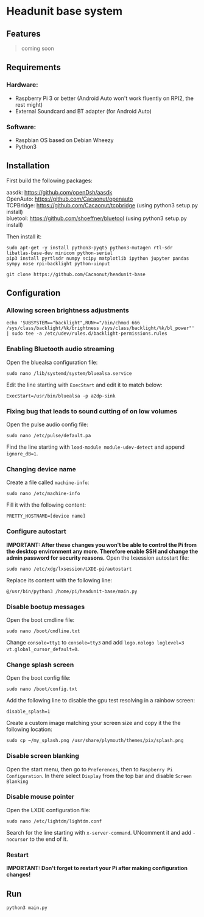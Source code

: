 # Headunit base system
## Features
> coming soon
## Requirements
### Hardware:
* Raspberry Pi 3 or better (Android Auto won't work fluently on RPI2, the rest might)
* External Soundcard and BT adapter (for Android Auto)
### Software:
* Raspbian OS based on Debian Wheezy
* Python3
## Installation
First build the following packages:  

aasdk: https://github.com/openDsh/aasdk  
OpenAuto: https://github.com/Cacaonut/openauto  
TCPBridge: https://github.com/Cacaonut/tcpbridge (using python3 setup.py install)  
bluetool: https://github.com/shoeffner/bluetool (using python3 setup.py install)

Then install it:
```
sudo apt-get -y install python3-pyqt5 python3-mutagen rtl-sdr libatlas-base-dev minicom python-serial
pip3 install pyrtlsdr numpy scipy matplotlib ipython jupyter pandas sympy nose rpi-backlight python-uinput

git clone https://github.com/Cacaonut/headunit-base
```
## Configuration
### Allowing screen brightness adjustments
```
echo 'SUBSYSTEM=="backlight",RUN+="/bin/chmod 666 /sys/class/backlight/%k/brightness /sys/class/backlight/%k/bl_power"' | sudo tee -a /etc/udev/rules.d/backlight-permissions.rules
```
### Enabling Bluetooth audio streaming
Open the bluealsa configuration file:
```
sudo nano /lib/systemd/system/bluealsa.service
```
Edit the line starting with `ExecStart` and edit it to match below:
```
ExecStart=/usr/bin/bluealsa -p a2dp-sink
```
### Fixing bug that leads to sound cutting of on low volumes
Open the pulse audio config file:
```
sudo nano /etc/pulse/default.pa
```
Find the line starting with `load-module module-udev-detect` and append `ignore_dB=1`.
### Changing device name
Create a file called `machine-info`:
```
sudo nano /etc/machine-info
```
Fill it with the following content:
```
PRETTY_HOSTNAME=[device name]
```
### Configure autostart
__IMPORTANT: After these changes you won't be able to control the Pi from the desktop environment any more. Therefore enable SSH and change the admin password for security reasons.__ 
Open the lxsession autostart file:
```
sudo nano /etc/xdg/lxsession/LXDE-pi/autostart
```
Replace its content with the following line:
```
@/usr/bin/python3 /home/pi/headunit-base/main.py
```
### Disable bootup messages
Open the boot cmdline file:
```
sudo nano /boot/cmdline.txt
```
Change `console=tty1` to `console=tty3` and add `logo.nologo loglevel=3 vt.global_cursor_default=0`.
### Change splash screen
Open the boot config file:
```
sudo nano /boot/config.txt
```
Add the following line to disable the gpu test resolving in a rainbow screen:
```
disable_splash=1
```
Create a custom image matching your screen size and copy it the the following location:
```
sudo cp ~/my_splash.png /usr/share/plymouth/themes/pix/splash.png
```
### Disable screen blanking
Open the start menu, then go to `Preferences`, then to `Raspberry Pi Configuration`. In there select `Display` from the top bar and disable `Screen Blanking`
### Disable mouse pointer
Open the LXDE configuration file:
```
sudo nano /etc/lightdm/lightdm.conf
```
Search for the line starting with `x-server-command`. UNcomment it and add `-nocursor` to the end of it.
### Restart
__IMPORTANT: Don't forget to restart your Pi after making configuration changes!__
## Run
```
python3 main.py
```
